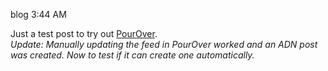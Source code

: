 blog
3:44 AM

Just a test post to try out [PourOver](https://adn-pourover.appspot.com).  
*Update: Manually updating the feed in PourOver worked and an ADN post was created. Now to test if it can create one automatically.*